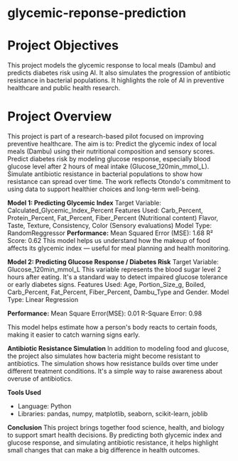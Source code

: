 # glycemic-reponse-prediction
# Project Objectives
This project models the glycemic response to local meals (Dambu) and predicts diabetes risk using AI. It also simulates the progression of antibiotic resistance in bacterial populations. It highlights the role of AI in preventive healthcare and public health research.
# Project Overview
This project is part of a research-based pilot focused on improving preventive healthcare. The aim is to:
Predict the glycemic index of local meals (Dambu) using their nutritional composition and sensory scores.
Predict diabetes risk by modeling glucose response, especially blood glucose level after 2 hours of meal intake (Glucose_120min_mmol_L).
Simulate antibiotic resistance in bacterial populations to show how resistance can spread over time.
The work reflects Otondo's commitment to using data to support healthier choices and long-term well-being.

**Model 1: Predicting Glycemic Index**
Target Variable: Calculated_Glycemic_Index_Percent
Features Used:
Carb_Percent, Protein_Percent, Fat_Percent, Fiber_Percent (Nutritional content)
Flavor, Taste, Texture, Consistency, Color (Sensory evaluations)
Model Type: RandomReggressor
**Performance:**
Mean Squared Error (MSE): 1.68
R² Score: 0.62
This model helps us understand how the makeup of food affects its glycemic index — useful for meal planning and health monitoring.

**Model 2: Predicting Glucose Response / Diabetes Risk**
Target Variable: Glucose_120min_mmol_L
This variable represents the blood sugar level 2 hours after eating. It's a standard way to detect impaired glucose tolerance or early diabetes signs.
Features Used:
Age, Portion_Size_g, Boiled, Carb_Percent, Fat_Percent, Fiber_Percent, Dambu_Type and Gender.
Model Type: Linear Regression

**Performance:**
Mean Square Error(MSE): 0.01
R-Square Error: 0.98

This model helps estimate how a person's body reacts to certain foods, making it easier to catch warning signs early.

**Antibiotic Resistance Simulation**
In addition to modeling food and glucose, the project also simulates how bacteria might become resistant to antibiotics. The simulation shows how resistance builds over time under different treatment conditions. It's a simple way to raise awareness about overuse of antibiotics.

**Tools Used**
- Language: Python
- Libraries: pandas, numpy, matplotlib, seaborn, scikit-learn, joblib

**Conclusion**
This project brings together food science, health, and biology to support smart health decisions. By predicting both glycemic index and glucose response, and simulating antibiotic resistance, it helps highlight small changes that can make a big difference in health outcomes.


